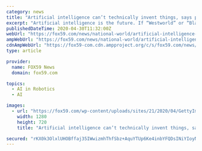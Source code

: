 ```yaml
---
category: news
title: "Artificial intelligence can’t technically invent things, says patent office"
excerpt: "Artificial intelligence is the future. If “Westworld” or “Black Mirror” are to be believed, there will soon come a day when the computers rule us all. But for now, an"
publishedDateTime: 2020-04-30T11:32:00Z
webUrl: "https://fox59.com/news/national-world/artificial-intelligence-cant-technically-invent-things-says-patent-office/"
ampWebUrl: "https://fox59.com/news/national-world/artificial-intelligence-cant-technically-invent-things-says-patent-office/amp/"
cdnAmpWebUrl: "https://fox59-com.cdn.ampproject.org/c/s/fox59.com/news/national-world/artificial-intelligence-cant-technically-invent-things-says-patent-office/amp/"
type: article

provider:
  name: FOX59 News
  domain: fox59.com

topics:
  - AI in Robotics
  - AI

images:
  - url: "https://fox59.com/wp-content/uploads/sites/21/2020/04/GettyImages-1176548169.jpg?w=1024&h=720&crop=1&resize=1280,720"
    width: 1280
    height: 720
    title: "Artificial intelligence can’t technically invent things, says patent office"

secured: "rKX0k3OlxlUHOBffaj35IWwizmhThfSbz+AquYTUp6Ke4inbYFQDsINiYIoyNp5umHw8J7sayaFLSTHc+5wcRDqNvUoNr38rO7gekEiIaDkJC9tBRQB2wnMS3DcTDhFVGqZP1UWzHZUymGkAUuR4q7qlseUZ3/7JIUPqroOaGe6gPcE43eTB/7aq/5DPlvJS9rrdLw40UDp2AueQsiRb9ixUovh4KJvkJ4heXAAzpqkLP05BOSOixVJpAO7Y8NNJU5AFehvt9S1QNHrisCGhruBPDJev8nPcNTbHGV0Qj5tMlN6R59Gwov+7nXuU/84Q;DquUCfTrTvZhN0DHEsSndw=="
---
```


